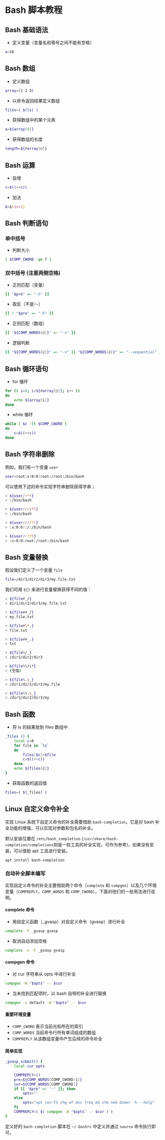 # Bash 脚本教程

## Bash 基础语法

- 定义变量（变量名和等号之间不能有空格）

```bash
a=10
```

## Bash 数组

- 定义数组

```bash
array=(1 2 3)
```

- 以命令返回结果定义数组

```bash
files=( $(ls) )
```

- 获得数组中的某个元素

```bash
a=${array[0]}
```

- 获得数组的长度

```bash
length=${#array[@]}
```

## Bash 运算

- 自增

```bash
c=$((++c))
```

- 加法

```bash
b=$[$a+1]
```

## Bash 判断语句

### 单中括号

- 判断大小

```bash
[ $COMP_CWORD -ge 7 ]
```

### 双中括号 (注意两侧空格)

- 正则匹配（变量）

```bash
[[ "$pre" =~ "-h" ]]
```

- 取反（不是`!~`）

```bash
[[ ! "$pre" =~ "-h" ]]
```

- 正则匹配（数组）

```bash
[[ "${COMP_WORDS[@]}" =~ "-s" ]]
```

- 逻辑判断

```bash
[[ "${COMP_WORDS[@]}" =~ "-s" || "${COMP_WORDS[@]}" =~ "--sequential" ]]
```

## Bash 循环语句

- for 循环

```bash
for (( i=0; i<${#array[@]}; i++ ))
do
    echo ${array[i]}
done
```

- while 循环

```bash
while [ $c -lt $COMP_CWORD ]
do
    c=$((++c))
done
```

## Bash 字符串删除

例如，我们有一个变量 `user`

```bash
user=root:x:0:0:root:/root:/bin/bash
```

可以使用下述的命令实现字符串删除获得字串；

```bash
> ${user/r*t}
> :/bin/bash
```

```bash
> ${user//r\*t}
> :/bin/bash
```

```bash
> ${user//r??t}
> :x:0:0::/:/bin/bash
```

```bash
> ${user/r??t}
> :x:0:0:root:/root:/bin/bash
```

## Bash 变量替换

假设我们定义了一个变量 `file`

```bash
file=/dir1/dir2/dir3/my.file.txt
```

我们可用 `${}` 来进行变量替换获得不同的值：

```bash
> ${file#_/}
> dir1/dir2/dir3/my.file.txt

> ${file##_/}
> my.file.txt

> ${file#\*.}        
> file.txt

> ${file##_.}        
> txt

> ${file%/_}        
> /dir1/dir2/dir3

> ${file%%/\*}        
> (空值)

> ${file%.\_}
> /dir1/dir2/dir3/my.file

> ${file%%.\_}        
> /dir1/dir2/dir3/my
```

## Bash 函数

- 将 ls 的结果放到 files 数组中

```bash
_files () {
    local c=0
    for file in `ls`
    do
        files[$c]=$file
        c=$((++c))
    done
    echo ${files[@]}
}
```

- 获取函数的返回值

```bash
files=( $(_files) )
```

## Linux 自定义命令补全

实现 Linux 系统下自定义命令的补全需要借助 `bash-completion`，它是对 bash 补全功能的增强，可以实现对参数和包名的补全。

默认安装位置在 `/etc/bash_completion` (`/usr/share/bash-completion/completions`则是一些工具的补全实现，可作为参考)，如果没有安装，可以借助 apt 工具进行安装。

```bash
apt install bash-completion
```

### 自动补全脚本编写

实现自定义命令的补全主要借助两个命令（`complete` 和 `compgen`）以及几个环境变量（`COMPREPLY`，`COMP_WORDS` 和 `COMP_CWORD`），下面对他们的一些用法进行说明。

#### complete 命令

- 用自定义函数（\_gvasp）对自定义命令（gvasp）进行补全

```bash
complete -F _gvasp gvasp
```

- 取消自动添加空格

```bash
complete -o -F _gvasp gvasp
```

#### compgen 命令

- 对 cur 字符串从 opts 中进行补全

```bash
compgen -W "$opts" -- $cur
```

- 当未找到匹配项时，以 bash 自带的补全进行替换

```bash
compgen -o default -W "$opts" -- $cur
```

#### 重要环境变量

- `COMP_CWORD` 表示当前光标所在的索引
- `COMP_WORDS` 当前命令行所有单词组成的数组
- `COMPREPLY` 从该数组变量中产生后续的命令补全

#### 简单实现

```bash
_gvasp_submit() {
    local cur opts

    COMPREPLY=()
    pre=${COMP_WORDS[COMP_CWORD-1]}
    cur=${COMP_WORDS[COMP_CWORD]}
    if [[ "$pre" =~ "-" ]]; then
        opts=""
    else
        opts="opt con-TS chg wf dos freq md stm neb dimer -h --help"
    fi
    COMPREPLY=( $( compgen -W "$opts" -- $cur ) )
}
```

定义好的 `bash-completion` 脚本在 `~/.bashrc` 中定义并通过 `source` 命令执行即可。
